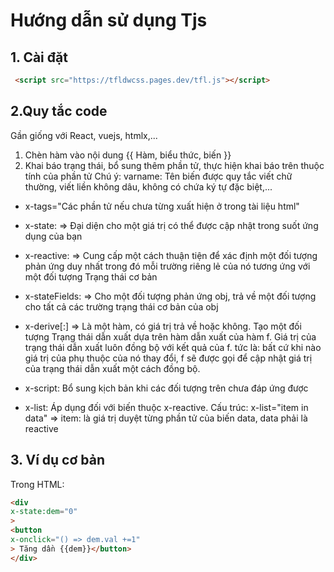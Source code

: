 # Hướng dẫn sử dụng Tjs
## 1. Cài đặt

```html
 <script src="https://tfldwcss.pages.dev/tfl.js"></script>

```
## 2.Quy tắc code
Gần giống với React, vuejs, htmlx,...
1. Chèn hàm vào nội dung
   {{ Hàm, biểu thức, biến }}
2. Khai báo trạng thái, bổ sung thêm phần tử, thực hiện khai báo trên thuộc tính của phần tử
    Chú ý:  varname: Tên biến được quy tắc viết chữ thường, viết liền không dâu, không có chứa ký tự đặc biệt,...
  + x-tags="Các phần tử nếu chưa từng xuất hiện ở trong tài liệu html"
  + x-state:<varname> => Đại diện cho một giá trị có thể được cập nhật trong suốt ứng dụng của bạn
  + x-reactive:<varname> => Cung cấp một cách thuận tiện để xác định một đối tượng phản ứng duy nhất trong đó mỗi trường riêng lẻ của nó tương ứng với một đối tượng Trạng thái cơ bản
  + x-stateFields:<varname> => Cho một đối tượng phản ứng obj, trả về một đối tượng cho tất cả các trường trạng thái cơ bản của obj

  + x-derive[:<varname>] => Là một hàm, có giá trị trả về hoặc không. Tạo một đối tượng Trạng thái dẫn xuất dựa trên hàm dẫn xuất của hàm f.
    Giá trị của trạng thái dẫn xuất luôn đồng bộ với kết quả của f. tức là: bất cứ khi nào giá trị của phụ thuộc của nó thay đổi, f sẽ được gọi để cập nhật giá trị của trạng thái dẫn xuất một cách đồng bộ.
  + x-script: Bổ sung kịch bản khi các đối tượng trên chưa đáp ứng được
  + x-list: Áp dụng đối với biến <varname>  thuộc  x-reactive.
    Cấu trúc: x-list="item in data" => item: là giá trị duyệt từng phần tử của biến data, data phải là reactive 


## 3. Ví dụ cơ bản
Trong HTML:

```html
<div
x-state:dem="0"
>
<button
x-onclick="() => dem.val +=1"
> Tăng dần {{dem}}</button>
</div>
```
